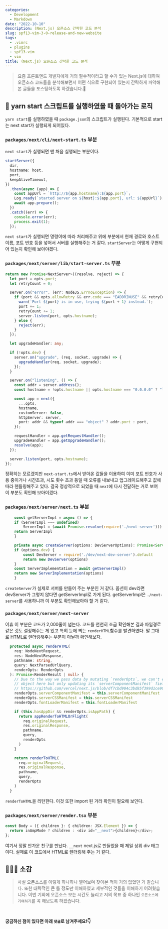 ```yaml
---
categories:
  - Development
  - Markdown
date: "2022-10-10"
description: (Next.js) 오픈소스 간략한 코드 분석
slug: spf13-vim-3-0-release-and-new-website
tags:
  - .vimrc
  - plugins
  - spf13-vim
  - vim
title: (Next.js) 오픈소스 간략한 코드 분석
---
```


> 요즘 프론트엔드 개발자에게 거의 필수적이라고 할 수가 있는 Next.js에 대하여 오픈소스 코드들을 분석해보면서 어떤 식으로 구현되어 있는지 간략하게 파악해본 글들을 포스팅하도록 하겠습니다.🥰

## 🤔 yarn start 스크립트를 실행하였을 때 돌아가는 로직

`yarn start`를 실행하였을 때 `package.json`의 스크립트가 실행된다. 기본적으로 start는 next start가 실행되게 되어있다.

### `packages/next/cli/next-start.ts` 부분

`next start`가 실행되면 맨 처음 실행되는 부분이다.

```typescript
startServer({
  dir,
  hostname: host,
  port,
  keepAliveTimeout,
})
  .then(async (app) => {
    const appUrl = `http://${app.hostname}:${app.port}`;
    Log.ready(`started server on ${host}:${app.port}, url: ${appUrl}`);
    await app.prepare();
  })
  .catch((err) => {
    console.error(err);
    process.exit(1);
  });
```

`next start`가 실행되면 명령어에 따라 처리해주고 위에 부분에서 현재 경로와 호스트이름, 포트 번호 등을 넣어서 서버를 실행해주는 거 같다. `startServer`는 어떻게 구현되어 있는지 확인해 보아야겠다.

### `packages/next/server/lib/start-server.ts` 부분

```typescript
return new Promise<NextServer>((resolve, reject) => {
  let port = opts.port;
  let retryCount = 0;

  server.on("error", (err: NodeJS.ErrnoException) => {
    if (port && opts.allowRetry && err.code === "EADDRINUSE" && retryCount < 10) {
      warn(`Port ${port} is in use, trying ${port + 1} instead.`);
      port += 1;
      retryCount += 1;
      server.listen(port, opts.hostname);
    } else {
      reject(err);
    }
  });

  let upgradeHandler: any;

  if (!opts.dev) {
    server.on("upgrade", (req, socket, upgrade) => {
      upgradeHandler(req, socket, upgrade);
    });
  }

  server.on("listening", () => {
    const addr = server.address();
    const hostname = !opts.hostname || opts.hostname === "0.0.0.0" ? "localhost" : opts.hostname;

    const app = next({
      ...opts,
      hostname,
      customServer: false,
      httpServer: server,
      port: addr && typeof addr === "object" ? addr.port : port,
    });

    requestHandler = app.getRequestHandler();
    upgradeHandler = app.getUpgradeHandler();
    resolve(app);
  });

  server.listen(port, opts.hostname);
});
```

정확히는 모르겠지만 `next-start.ts`에서 받아온 값들을 이용하여 이미 포트 번호가 사용 중이거나 시간초과, 시도 횟수 초과 등일 때 오류를 내보내고 업그레이드해주고 값에 따라 핸들링해주고 있다. 결국 정상적으로 되었을 때 `next`에 다시 전달하는 거로 보여 이 부분도 확인해 보아야겠다.

### `packages/next/server/next.ts` 부분

```typescript
    const getServerImpl = async () => {
    if (ServerImpl === undefined)
        ServerImpl = (await Promise.resolve(require('./next-server'))).default
    return ServerImpl
    }

    private async createServer(options: DevServerOptions): Promise<Server> {
    if (options.dev) {
        const DevServer = require('./dev/next-dev-server').default
        return new DevServer(options)
    }
    const ServerImplementation = await getServerImpl()
    return new ServerImplementation(options)
    }
```

`createServer`가 실제로 서버를 만들어 주는 부분인 거 같다. 옵션이 dev라면 devServer가 그렇지 않다면 getServerImpl로 가게 된다. getServerImpl은 `./next-server`를 사용하니까 이 부분도 확인해보아야 할 거 같다.

### `packages/next/server/next-server`

어휴 이 부분은 코드가 2,000줄이 넘는다. 코드를 천천히 조금 확인해본 결과 파일경로 같은 것도 설정해주는 게 있고 특히 눈에 띄는 `renderHTML`함수를 발견하였다. 말 그대로 HTML로 렌더링해주는 부분이 아닐까 확인해보자.

```typescript
  protected async renderHTML(
    req: NodeNextRequest,
    res: NodeNextResponse,
    pathname: string,
    query: NextParsedUrlQuery,
    renderOpts: RenderOpts
  ): Promise<RenderResult | null> {
    // Due to the way we pass data by mutating `renderOpts`, we can't extend the
    // object here but only updating its `serverComponentManifest` field.
    // https://github.com/vercel/next.js/blob/df7cbd904c3bd85f399d1ce90680c0ecf92d2752/packages/next/server/render.tsx#L947-L952
    renderOpts.serverComponentManifest = this.serverComponentManifest
    renderOpts.serverCSSManifest = this.serverCSSManifest
    renderOpts.fontLoaderManifest = this.fontLoaderManifest

    if (this.hasAppDir && renderOpts.isAppPath) {
      return appRenderToHTMLOrFlight(
        req.originalRequest,
        res.originalResponse,
        pathname,
        query,
        renderOpts
      )
    }

    return renderToHTML(
      req.originalRequest,
      res.originalResponse,
      pathname,
      query,
      renderOpts
    )
  }
```

`renderToHTML`을 리턴한다. 이것 또한 import 된 거라 확인이 필요해 보인다.

### `packages/next/server/render.tsx` 부분

```typescript
const Body = ({ children }: { children: JSX.Element }) => {
  return inAmpMode ? children : <div id="__next">{children}</div>;
};
```

여기서 정말 반가운 친구를 만났다. `__next` next.js로 만들었을 때 제일 상위 div 태그이다. 실제로 이 코드에서 HTML로 렌더링해 주는 거 같다.

## 🧑🏻‍💻 소감

> 사실 오픈소스를 이렇게 하나하나 열어보며 찾아본 적이 거의 없었던 거 같습니다. 또한 대략적인 큰 틀 정도만 이해하였고 세부적인 것들을 이해하기 어려웠습니다. 이번 기회에 오픈소스 보는 시간도 늘리고 저의 목표 중 하나인 `오픈소스에 기여하기`를 꼭 해보도록 하겠습니다.

 <br/>

**궁금하신 점이 있다면 아래 `댓글`로 남겨주세요!👇**

```toc

```
